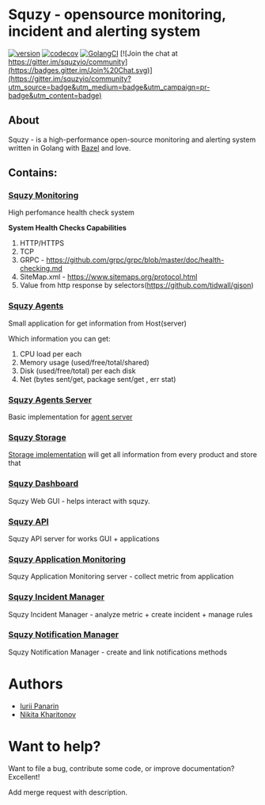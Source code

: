 # Squzy - opensource monitoring, incident and alerting system

[![version](https://img.shields.io/github/v/release/squzy/squzy.svg)](https://github.com/squzy/squzy)
[![codecov](https://codecov.io/gh/squzy/squzy/branch/develop/graph/badge.svg)](https://codecov.io/gh/squzy/squzy)
[![GolangCI](https://golangci.com/badges/github.com/squzy/golangci-lint.svg)](https://golangci.com)
[![Join the chat at https://gitter.im/squzyio/community](https://badges.gitter.im/Join%20Chat.svg)](https://gitter.im/squzyio/community?utm_source=badge&utm_medium=badge&utm_campaign=pr-badge&utm_content=badge)

## About

Squzy - is a high-performance open-source monitoring and alerting system written in Golang with [Bazel](https://bazel.build/) and love.

## Contains:

### [Squzy Monitoring](https://github.com/squzy/squzy/tree/develop/apps/squzy_monitoring)

High perfomance health check system

**System Health Checks Capabilities**
1) HTTP/HTTPS
2) TCP
3) GRPC - https://github.com/grpc/grpc/blob/master/doc/health-checking.md
4) SiteMap.xml - https://www.sitemaps.org/protocol.html
5) Value from http response by selectors(https://github.com/tidwall/gjson)

### [Squzy Agents](https://github.com/squzy/squzy/tree/develop/apps/agent_client)

Small application for get information from Host(server)

Which information you can get:
1. CPU load per each
2. Memory usage (used/free/total/shared)
3. Disk (used/free/total) per each disk
4. Net (bytes sent/get, package sent/get , err stat)

### [Squzy Agents Server](https://github.com/squzy/squzy/tree/develop/apps/squzy_agent_server)

Basic implementation for [agent server](https://github.com/squzy/squzy_proto/blob/master/proto/v1/squzy_agent_server.proto#L10)

### [Squzy Storage](https://github.com/squzy/squzy/tree/develop/apps/squzy_storage)

[Storage implementation](https://github.com/squzy/squzy_proto/blob/master/proto/v1/squzy_storage.proto#L13) will get all information from every product and store that

### [Squzy Dashboard](https://github.com/squzy/squzy-dashboard)

Squzy Web GUI - helps interact with squzy.

### [Squzy API](https://github.com/squzy/squzy/tree/develop/apps/squzy_api)

Squzy API server for works GUI + applications

### [Squzy Application Monitoring](https://github.com/squzy/squzy/tree/develop/apps/squzy_application_monitoring)

Squzy Application Monitoring server - collect metric from application

### [Squzy Incident Manager](https://github.com/squzy/squzy/tree/develop/apps/squzy_incident)

Squzy Incident Manager  - analyze metric + create incident + manage rules

### [Squzy Notification Manager](https://github.com/squzy/squzy/tree/develop/apps/squzy_notification)

Squzy Notification Manager  - create and link notifications methods

# Authors
- [Iurii Panarin](https://github.com/PxyUp)
- [Nikita Kharitonov](https://github.com/DreamAndDrum)

# Want to help?
Want to file a bug, contribute some code, or improve documentation? Excellent!

Add merge request with description.
